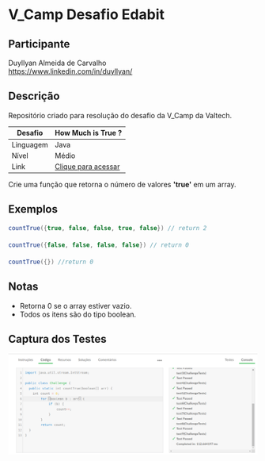 # V_Camp Desafio Edabit

## Participante

Duyllyan Almeida de Carvalho  
https://www.linkedin.com/in/duyllyan/

## Descrição

Repositório criado para resolução do desafio da V_Camp da Valtech.

| Desafio      | How Much is True ?                                                    |
| ------------ | --------------------------------------------------------------------- |
| Linguagem    | Java                                                                  |
| Nível        | Médio                                                                 | 
| Link         | [Clique para acessar](https://edabit.com/challenge/vKpGt4ufSKmEJ3Xjd) |

Crie uma função que retorna o número de valores **'true'** em um array.

## Exemplos

```java
countTrue({true, false, false, true, false}) // return 2

countTrue({false, false, false, false}) // return 0

countTrue({}) //return 0
```
## Notas
* Retorna 0 se o array estiver vazio.
* Todos os itens são do tipo boolean.

## Captura dos Testes

![test cases](./res/test.png)
